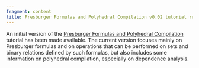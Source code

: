 ```yaml
---
fragment: content
title: Presburger Formulas and Polyhedral Compilation v0.02 tutorial released
---
```



An initial version of the
<a href="https://lirias.kuleuven.be/handle/123456789/523109">
Presburger Formulas and Polyhedral Compilation</a> tutorial
has been made available.
The current version focuses mainly on Presburger formulas and
on operations that can be performed on sets and binary relations
defined by such formulas, but also includes some information on
polyhedral compilation, especially on dependence analysis.
